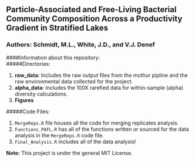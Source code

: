 ## Particle-Associated and Free-Living Bacterial Community Composition Across a Productivity Gradient in Stratified Lakes

###  **Authors:** Schmidt, M.L., White, J.D., and V.J. Denef

####Information about this repository:  
#####Directories:
1. **raw_data:**  Includes the raw output files from the mothur pipline and the raw environmental data collected for the project.  
2. **alpha_data:**  Includes the 100X rarefied data for within-sample (alpha) diversity calculations.  
3. **Figures**

#####Code Files:
1. `MergeReps.R` file houses all the code for merging replicates analysis.  
2. `Functions_PAFL.R` has all of the functions written or sourced for the data analysis in the `MergeReps.R` code file.  
3. `Final_Analysis.R` includes all of the data analysis!


**Note:**  This project is under the general MIT License.

